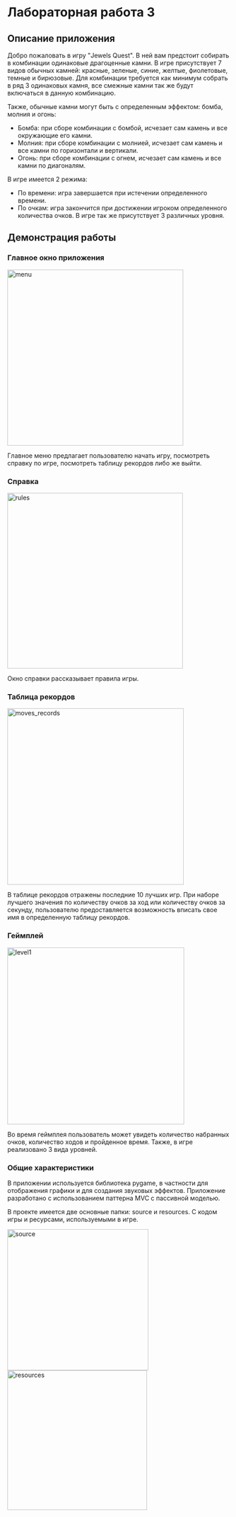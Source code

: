 
# Лабораторная работа 3

## Описание приложения

Добро пожаловать в игру "Jewels Quest". В ней вам предстоит собирать в комбинации одинаковые драгоценные камни. В игре присутствует 7 видов обычных камней: красные, зеленые, синие, желтые, фиолетовые, темные и бирюзовые. Для комбинации требуется как минимум собрать в ряд 3 одинаковых камня, все смежные камни так же будут включаться в данную комбинацию.
	
Также, обычные камни могут быть с определенным эффектом: бомба, молния и огонь:
 - Бомба: при сборе комбинации с бомбой, исчезает сам камень и все окружающие его камни.
 - Молния: при сборе комбинации с молнией, исчезает сам камень и все камни по горизонтали и вертикали.
 - Огонь: при сборе комбинации с огнем, исчезает сам камень и все камни по диагоналям.

В игре имеется 2 режима:
 - По времени: игра завершается при истечении определенного времени.
 - По очкам: игра закончится при достижении игроком определенного количества очков.
	В игре так же присутствует 3 различных уровня.

## Демонстрация работы

### Главное окно приложения

<img width="398" alt="menu" src="https://github.com/agentkeyss/ppois-2-2024/assets/111424036/fef80b12-f3e9-4a98-97a0-2fe1a9d5d85c">

Главное меню предлагает пользователю начать игру, посмотреть справку по игре, посмотреть таблицу рекордов либо же выйти.

### Справка

<img width="397" alt="rules" src="https://github.com/agentkeyss/ppois-2-2024/assets/111424036/b4686a5f-d3aa-4ee1-a3fe-b544aa06a392">

Окно справки рассказывает правила игры.

### Таблица рекордов

<img width="399" alt="moves_records" src="https://github.com/agentkeyss/ppois-2-2024/assets/111424036/0d0fe00a-2696-4a2a-a757-be05a6d1b552">

В таблице рекордов отражены последние 10 лучших игр. При наборе лучшего значения по количеству очков за ход или количеству очков за секунду, пользователю
предоставляется возможность вписать свое имя в определенную таблицу рекордов.

### Геймплей

<img width="400" alt="level1" src="https://github.com/agentkeyss/ppois-2-2024/assets/111424036/b7f7e4a5-dfdf-4e5d-b2c7-23676d5b72d7">

Во время геймплея пользователь может увидеть количество набранных очков, количество
ходов и пройденное время. Также, в игре реализовано 3 вида уровней.

### Общие характеристики

В приложении используется библиотека pygame, в частности для отображения графики и для создания звуковых эффектов.
Приложение разработано с использованием паттерна MVC с пассивной моделью.

В проекте имеется две основные папки: source и resources. С кодом игры и ресурсами, используемыми в игре.

<img width="319" alt="source" src="https://github.com/agentkeyss/ppois-2-2024/assets/111424036/49c4d476-eccd-4dc7-a6d9-15d4abecec7a">

<img width="316" alt="resources" src="https://github.com/agentkeyss/ppois-2-2024/assets/111424036/cae1f426-85d7-474c-bc05-c4f8c8f2f482">
